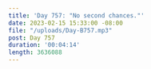 ```yaml
---
title: 'Day 757: "No second chances."'
date: 2023-02-15 15:33:00 -08:00
file: "/uploads/Day-B757.mp3"
post: Day 757
duration: '00:04:14'
length: 3636088
---
```


